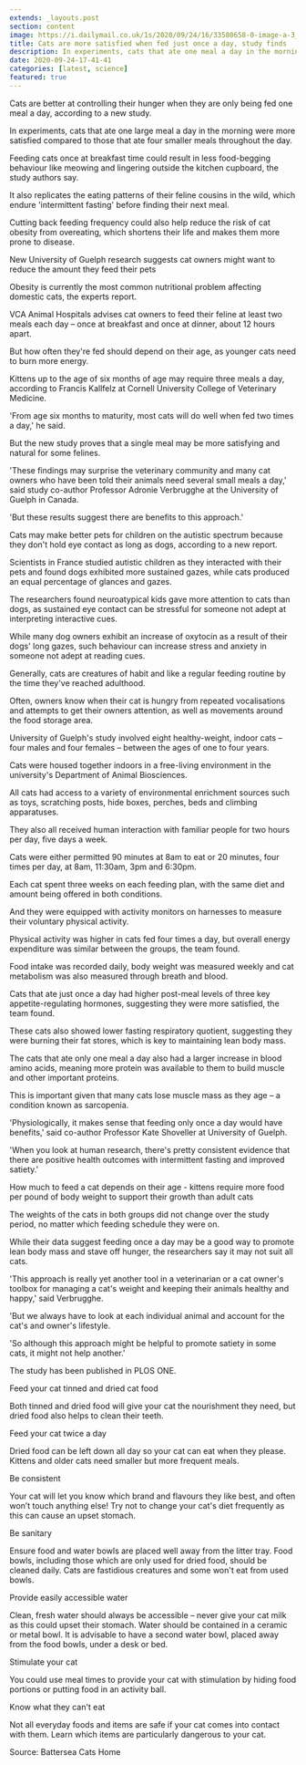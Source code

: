 ```yaml
---
extends: _layouts.post
section: content
image: https://i.dailymail.co.uk/1s/2020/09/24/16/33580658-0-image-a-3_1600962088534.jpg 
title: Cats are more satisfied when fed just once a day, study finds 
description: In experiments, cats that ate one meal a day in the morning were more satisfied compared to those that ate the same portion at four times throughout the day. 
date: 2020-09-24-17-41-41 
categories: [latest, science] 
featured: true 
--- 
```

Cats are better at controlling their hunger when they are only being fed one meal a day, according to a new study.

In experiments, cats that ate one large meal a day in the morning were more satisfied compared to those that ate four smaller meals throughout the day.

Feeding cats once at breakfast time could result in less food-begging behaviour like meowing and lingering outside the kitchen cupboard, the study authors say. 

It also replicates the eating patterns of their feline cousins in the wild, which endure 'intermittent fasting' before finding their next meal. 

Cutting back feeding frequency could also help reduce the risk of cat obesity from overeating, which shortens their life and makes them more prone to disease.  

New University of Guelph research suggests cat owners might want to reduce the amount they feed their pets

Obesity is currently the most common nutritional problem affecting domestic cats, the experts report. 

VCA Animal Hospitals advises cat owners to feed their feline at least two meals each day – once at breakfast and once at dinner, about 12 hours apart. 

But how often they're fed should depend on their age, as younger cats need to burn more energy.  

Kittens up to the age of six months of age may require three meals a day, according to Francis Kallfelz at Cornell University College of Veterinary Medicine. 

'From age six months to maturity, most cats will do well when fed two times a day,' he said. 

But the new study proves that a single meal may be more satisfying and natural for some felines. 

'These findings may surprise the veterinary community and many cat owners who have been told their animals need several small meals a day,' said study co-author Professor Adronie Verbrugghe at the University of Guelph in Canada. 

'But these results suggest there are benefits to this approach.'     

Cats may make better pets for children on the autistic spectrum because they don't hold eye contact as long as dogs, according to a new report.

Scientists in France studied autistic children as they interacted with their pets and found dogs exhibited more sustained gazes, while cats produced an equal percentage of glances and gazes.

The researchers found neuroatypical kids gave more attention to cats than dogs, as sustained eye contact can be stressful for someone not adept at interpreting interactive cues. 

While many dog owners exhibit an increase of oxytocin as a result of their dogs' long gazes, such behaviour can increase stress and anxiety in someone not adept at reading cues. 

Generally, cats are creatures of habit and like a regular feeding routine by the time they've reached adulthood.

Often, owners know when their cat is hungry from repeated vocalisations and attempts to get their owners attention, as well as movements around the food storage area. 

University of Guelph's study involved eight healthy-weight, indoor cats – four males and four females – between the ages of one to four years. 

Cats were housed together indoors in a free-living environment in the university's Department of Animal Biosciences. 

All cats had access to a variety of environmental enrichment sources such as toys, scratching posts, hide boxes, perches, beds and climbing apparatuses.

They also all received human interaction with familiar people for two hours per day, five days a week. 

Cats were either permitted 90 minutes at 8am to eat or 20 minutes, four times per day, at 8am, 11:30am, 3pm and 6:30pm.

Each cat spent three weeks on each feeding plan, with the same diet and amount being offered in both conditions.  

And they were equipped with activity monitors on harnesses to measure their voluntary physical activity. 

Physical activity was higher in cats fed four times a day, but overall energy expenditure was similar between the groups, the team found.

Food intake was recorded daily, body weight was measured weekly and cat metabolism was also measured through breath and blood. 

Cats that ate just once a day had higher post-meal levels of three key appetite-regulating hormones, suggesting they were more satisfied, the team found. 

These cats also showed lower fasting respiratory quotient, suggesting they were burning their fat stores, which is key to maintaining lean body mass. 

The cats that ate only one meal a day also had a larger increase in blood amino acids, meaning more protein was available to them to build muscle and other important proteins. 

This is important given that many cats lose muscle mass as they age – a condition known as sarcopenia.

'Physiologically, it makes sense that feeding only once a day would have benefits,' said co-author Professor Kate Shoveller at University of Guelph. 

'When you look at human research, there's pretty consistent evidence that there are positive health outcomes with intermittent fasting and improved satiety.' 

How much to feed a cat depends on their age - kittens require more food per pound of body weight to support their growth than adult cats

The weights of the cats in both groups did not change over the study period, no matter which feeding schedule they were on. 

While their data suggest feeding once a day may be a good way to promote lean body mass and stave off hunger, the researchers say it may not suit all cats.  

'This approach is really yet another tool in a veterinarian or a cat owner's toolbox for managing a cat's weight and keeping their animals healthy and happy,' said Verbrugghe. 

'But we always have to look at each individual animal and account for the cat's and owner's lifestyle. 

'So although this approach might be helpful to promote satiety in some cats, it might not help another.'          

The study has been published in PLOS ONE.  

Feed your cat tinned and dried cat food

Both tinned and dried food will give your cat the nourishment they need, but dried food also helps to clean their teeth.

Feed your cat twice a day

Dried food can be left down all day so your cat can eat when they please. Kittens and older cats need smaller but more frequent meals.

Be consistent 

Your cat will let you know which brand and flavours they like best, and often won’t touch anything else! Try not to change your cat's diet frequently as this can cause an upset stomach.

Be sanitary

Ensure food and water bowls are placed well away from the litter tray. Food bowls, including those which are only used for dried food, should be cleaned daily. Cats are fastidious creatures and some won't eat from used bowls.

Provide easily accessible water

Clean, fresh water should always be accessible – never give your cat milk as this could upset their stomach. Water should be contained in a ceramic or metal bowl. It is advisable to have a second water bowl, placed away from the food bowls, under a desk or bed.

Stimulate your cat

You could use meal times to provide your cat with stimulation by hiding food portions or putting food in an activity ball.

Know what they can't eat

Not all everyday foods and items are safe if your cat comes into contact with them. Learn which items are particularly dangerous to your cat.

Source: Battersea Cats Home 

 

